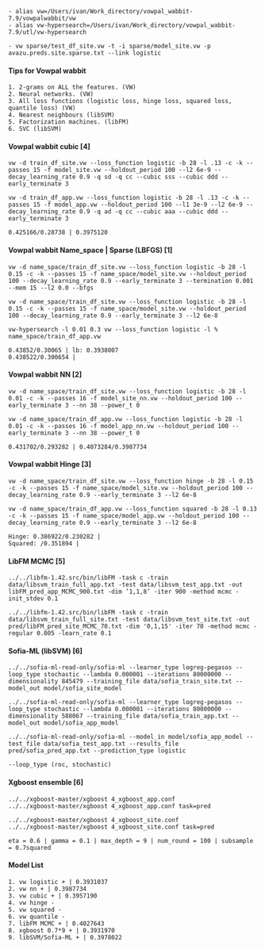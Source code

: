 	- alias vw=/Users/ivan/Work_directory/vowpal_wabbit-7.9/vowpalwabbit/vw
	- alias vw-hypersearch=/Users/ivan/Work_directory/vowpal_wabbit-7.9/utl/vw-hypersearch

	- vw sparse/test_df_site.vw -t -i sparse/model_site.vw -p avazu.preds.site.sparse.txt --link logistic
#### Tips for Vowpal wabbit
	1. 2-grams on ALL the features. (VW)
	2. Neural networks. (VW)
	3. All loss functions (logistic loss, hinge loss, squared loss, quantile loss) (VW)
	4. Nearest neighbours (libSVM)
	5. Factorization machines. (libFM)
	6. SVC (libSVM)

#### Vowpal wabbit cubic [4]
	vw -d train_df_site.vw --loss_function logistic -b 28 -l .13 -c -k --passes 15 -f model_site.vw --holdout_period 100 --l2 6e-9 --decay_learning_rate 0.9 -q sd -q cc --cubic sss --cubic ddd --early_terminate 3

	vw -d train_df_app.vw --loss_function logistic -b 28 -l .13 -c -k --passes 15 -f model_app.vw --holdout_period 100 --l1 3e-9 --l2 6e-9 --decay_learning_rate 0.9 -q ad -q cc --cubic aaa --cubic ddd --early_terminate 3

	0.425166/0.28738 | 0.3975120

#### Vowpal wabbit Name_space | Sparse (LBFGS) [1]
	vw -d name_space/train_df_site.vw --loss_function logistic -b 28 -l 0.15 -c -k --passes 15 -f name_space/model_site.vw --holdout_period 100 --decay_learning_rate 0.9 --early_terminate 3 --termination 0.001 --mem 15 --l2 0.0 --bfgs

	vw -d name_space/train_df_site.vw --loss_function logistic -b 28 -l 0.15 -c -k --passes 15 -f name_space/model_site.vw --holdout_period 100 --decay_learning_rate 0.9 --early_terminate 3 --l2 6e-8

	vw-hypersearch -l 0.01 0.3 vw --loss_function logistic -l % name_space/train_df_app.vw
	
	0.43852/0.30065 | lb: 0.3938007
	0.438522/0.300654 |

#### Vowpal wabbit NN [2]
	vw -d name_space/train_df_site.vw --loss_function logistic -b 28 -l 0.01 -c -k --passes 16 -f model_site_nn.vw --holdout_period 100 --early_terminate 3 --nn 38 --power_t 0

	vw -d name_space/train_df_app.vw --loss_function logistic -b 28 -l 0.01 -c -k --passes 16 -f model_app_nn.vw --holdout_period 100 --early_terminate 3 --nn 38 --power_t 0

	0.431702/0.293282 | 0.4073284/0.3987734

#### Vowpal wabbit Hinge [3]
	vw -d name_space/train_df_site.vw --loss_function hinge -b 28 -l 0.15 -c -k --passes 15 -f name_space/model_site.vw --holdout_period 100 --decay_learning_rate 0.9 --early_terminate 3 --l2 6e-8

	vw -d name_space/train_df_app.vw --loss_function squared -b 28 -l 0.13 -c -k --passes 15 -f name_space/model_app.vw --holdout_period 100 --decay_learning_rate 0.9 --early_terminate 3 --l2 6e-8

	Hinge: 0.386922/0.230282 | 
	Squared: /0.351894 |

#### LibFM MCMC [5]
	../../libfm-1.42.src/bin/libFM -task c -train data/libsvm_train_full_app.txt -test data/libsvm_test_app.txt -out libFM_pred_app_MCMC_900.txt -dim ’1,1,8’ -iter 900 -method mcmc -init_stdev 0.1

	../../libfm-1.42.src/bin/libFM -task c -train data/libsvm_train_full_site.txt -test data/libsvm_test_site.txt -out pred/libFM_pred_site_MCMC_70.txt -dim '0,1,15' -iter 70 -method mcmc -regular 0.005 -learn_rate 0.1


#### Sofia-ML (libSVM) [6]
	../../sofia-ml-read-only/sofia-ml --learner_type logreg-pegasos --loop_type stochastic --lambda 0.000001 --iterations 80000000 --dimensionality 845479 --training_file data/sofia_train_site.txt --model_out model/sofia_site_model

	../../sofia-ml-read-only/sofia-ml --learner_type logreg-pegasos --loop_type stochastic --lambda 0.000001 --iterations 80000000 --dimensionality 588067 --training_file data/sofia_train_app.txt --model_out model/sofia_app_model

	../../sofia-ml-read-only/sofia-ml --model_in model/sofia_app_model --test_file data/sofia_test_app.txt --results_file pred/sofia_pred_app.txt --prediction_type logistic

	--loop_type (roc, stochastic)


#### Xgboost ensemble [6]
	../../xgboost-master/xgboost 4_xgboost_app.conf
	../../xgboost-master/xgboost 4_xgboost_app.conf task=pred

	../../xgboost-master/xgboost 4_xgboost_site.conf
	../../xgboost-master/xgboost 4_xgboost_site.conf task=pred

	eta = 0.6 | gamma = 0.1 | max_depth = 9 | num_round = 100 | subsample = 0.7squared

#### Model List
	1. vw logistic + | 0.3931037
	2. vw nn + | 0.3987734
	3. vw cubic + | 0.3957190
	4. vw hinge -
	5. vw squared - 
	6. vw quantile -
	7. libFM MCMC + | 0.4027643
	8. xgboost 0.7*9 + | 0.3931970
	9. libSVM/Sofia-ML + | 0.3978022

